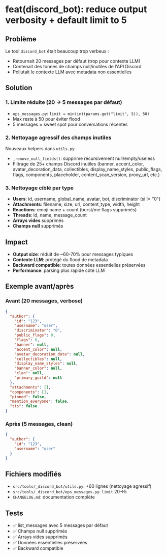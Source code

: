 # feat(discord_bot): reduce output verbosity + default limit to 5

## Problème
Le tool `discord_bot` était beaucoup trop verbeux :
- Retournait 20 messages par défaut (trop pour contexte LLM)
- Contenait des tonnes de champs null/inutiles de l'API Discord
- Pollutait le contexte LLM avec metadata non essentielles

## Solution
### 1. Limite réduite (20 → 5 messages par défaut)
- `ops_messages.py`: `limit = min(int(params.get("limit", 5)), 50)`
- Max reste à 50 pour éviter flood
- 5 messages = sweet spot pour conversations récentes

### 2. Nettoyage agressif des champs inutiles
Nouveaux helpers dans `utils.py`:
- `_remove_null_fields()`: supprime récursivement null/empty/useless
- Filtrage de 25+ champs Discord inutiles (banner, accent_color, avatar_decoration_data, collectibles, display_name_styles, public_flags, flags, components, placeholder, content_scan_version, proxy_url, etc.)

### 3. Nettoyage ciblé par type
- **Users**: id, username, global_name, avatar, bot, discriminator (si != "0")
- **Attachments**: filename, size, url, content_type, width, height
- **Reactions**: emoji name + count (burst/me flags supprimés)
- **Threads**: id, name, message_count
- **Arrays vides** supprimés
- **Champs null** supprimés

## Impact
- **Output size**: réduit de ~60-70% pour messages typiques
- **Contexte LLM**: protégé du flood de metadata
- **Backward compatible**: toutes données essentielles préservées
- **Performance**: parsing plus rapide côté LLM

## Exemple avant/après
### Avant (20 messages, verbose)
```json
{
  "author": {
    "id": "123",
    "username": "user",
    "discriminator": "0",
    "public_flags": 0,
    "flags": 0,
    "banner": null,
    "accent_color": null,
    "avatar_decoration_data": null,
    "collectibles": null,
    "display_name_styles": null,
    "banner_color": null,
    "clan": null,
    "primary_guild": null
  },
  "attachments": [],
  "components": [],
  "pinned": false,
  "mention_everyone": false,
  "tts": false
}
```

### Après (5 messages, clean)
```json
{
  "author": {
    "id": "123",
    "username": "user"
  }
}
```

## Fichiers modifiés
- `src/tools/_discord_bot/utils.py`: +60 lignes (nettoyage agressif)
- `src/tools/_discord_bot/ops_messages.py`: `limit` 20→5
- `CHANGELOG.md`: documentation complète

## Tests
- ✅ list_messages avec 5 messages par défaut
- ✅ Champs null supprimés
- ✅ Arrays vides supprimés
- ✅ Données essentielles préservées
- ✅ Backward compatible
